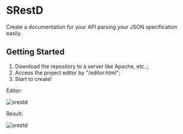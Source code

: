 # SRestD
Create a documentation for your API parsing your JSON specification easily.

## Getting Started
1. Download the repository to a server like Apache, etc..;
2. Access the project editor by "<server>/editor.html";
3. Start to create! 

Editor:

<img src="https://uploaddeimagens.com.br/images/001/736/933/original/srestd.png?1542728521" alt="srestd"/>

Result:

<img src="https://uploaddeimagens.com.br/images/001/736/934/original/sr2.png?1542728620" alt="srestd"/>
